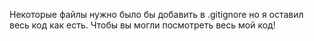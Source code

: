 Некоторые файлы нужно было бы добавить в .gitignore но я оставил весь код как есть. Чтобы вы могли посмотреть весь мой код! 
